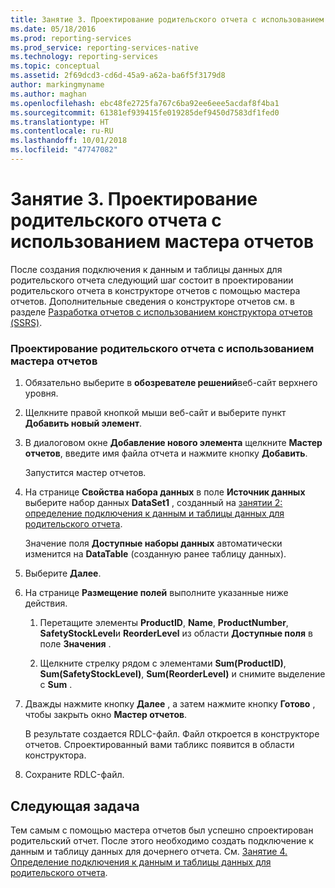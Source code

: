 ```yaml
---
title: Занятие 3. Проектирование родительского отчета с использованием мастера отчетов | Документы Майкрософт
ms.date: 05/18/2016
ms.prod: reporting-services
ms.prod_service: reporting-services-native
ms.technology: reporting-services
ms.topic: conceptual
ms.assetid: 2f69dcd3-cd6d-45a9-a62a-ba6f5f3179d8
author: markingmyname
ms.author: maghan
ms.openlocfilehash: ebc48fe2725fa767c6ba92ee6eee5acdaf8f4ba1
ms.sourcegitcommit: 61381ef939415fe019285def9450d7583df1fed0
ms.translationtype: HT
ms.contentlocale: ru-RU
ms.lasthandoff: 10/01/2018
ms.locfileid: "47747082"
---
```

# <a name="lesson-3-design-the-parent-report-using-the-report-wizard"></a>Занятие 3. Проектирование родительского отчета с использованием мастера отчетов
После создания подключения к данным и таблицы данных для родительского отчета следующий шаг состоит в проектировании родительского отчета в конструкторе отчетов с помощью мастера отчетов. Дополнительные сведения о конструкторе отчетов см. в разделе [Разработка отчетов с использованием конструктора отчетов (SSRS)](../reporting-services/tools/design-reporting-services-paginated-reports-with-report-designer-ssrs.md).  
  
### <a name="to-design-the-parent-report-using-the-report-wizard"></a>Проектирование родительского отчета с использованием мастера отчетов  
  
1.  Обязательно выберите в **обозревателе решений**веб-сайт верхнего уровня.  
  
2.  Щелкните правой кнопкой мыши веб-сайт и выберите пункт **Добавить новый элемент**.  
  
3.  В диалоговом окне **Добавление нового элемента** щелкните **Мастер отчетов**, введите имя файла отчета и нажмите кнопку **Добавить**.  
  
    Запустится мастер отчетов.  
  
4.  На странице **Свойства набора данных** в поле **Источник данных** выберите набор данных **DataSet1** , созданный на [занятии 2: определение подключения к данным и таблицы данных для родительского отчета](../reporting-services/lesson-2-define-a-data-connection-and-data-table-for-parent-report.md).  
  
    Значение поля **Доступные наборы данных** автоматически изменится на **DataTable** (созданную ранее таблицу данных).  
  
5.  Выберите **Далее**.  
  
6.  На странице **Размещение полей** выполните указанные ниже действия.  
  
    1.  Перетащите элементы **ProductID**, **Name**, **ProductNumber**, **SafetyStockLevel**и **ReorderLevel** из области **Доступные поля** в поле **Значения** .  
  
    2.  Щелкните стрелку рядом с элементами **Sum(ProductID)**, **Sum(SafetyStockLevel)**, **Sum(ReorderLevel)** и снимите выделение с **Sum** .  
  
7.  Дважды нажмите кнопку **Далее** , а затем нажмите кнопку **Готово** , чтобы закрыть окно **Мастер отчетов**.  
  
    В результате создается RDLC-файл. Файл откроется в конструкторе отчетов. Спроектированный вами табликс появится в области конструктора.  
  
8.  Сохраните RDLC-файл.  
  
## <a name="next-task"></a>Следующая задача  
Тем самым с помощью мастера отчетов был успешно спроектирован родительский отчет. После этого необходимо создать подключение к данным и таблицу данных для дочернего отчета. См. [Занятие 4. Определение подключения к данным и таблицы данных для родительского отчета](../reporting-services/lesson-4-define-a-data-connection-and-data-table-for-child-report.md).  
  
  
  

